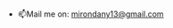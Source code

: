 
- 📫Mail me on: mirondany13@gmail.com

<!---
Dan4ik7/Dan4ik7 is a ✨ special ✨ repository because its `README.md` (this file) appears on your GitHub profile.
You can click the Preview link to take a look at your changes.
--->
